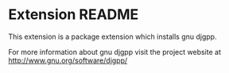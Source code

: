 # Extension README

This extension is a package extension which installs gnu djgpp.

For more information about gnu djgpp visit the project website at
http://www.gnu.org/software/djgpp/

